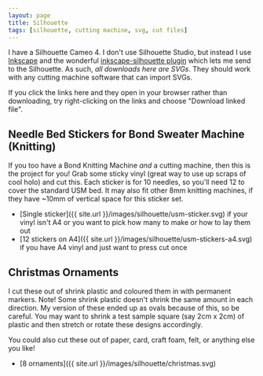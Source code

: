 ```yaml
---
layout: page
title: Silhouette
tags: [silhouette, cutting machine, svg, cut files]
---
```


I have a Silhouette Cameo 4. I don't use Silhouette Studio, but instead I use [Inkscape](https://inkscape.org/) and the wonderful [inkscape-silhouette plugin](https://github.com/fablabnbg/inkscape-silhouette) which lets me send to the Silhouette. As such, *all downloads here are SVGs*. They should work with any cutting machine software that can import SVGs.

If you click the links here and they open in your browser rather than downloading, try right-clicking on the links and choose "Download linked file".

## Needle Bed Stickers for Bond Sweater Machine (Knitting)

If you too have a Bond Knitting Machine *and* a cutting machine, then this is the project for you! Grab some sticky vinyl (great way to use up scraps of cool holo) and cut this. Each sticker is for 10 needles, so you'll need 12 to cover the standard USM bed. It may also fit other 8mm knitting machines, if they have ~10mm of vertical space for this sticker set.

* [Single sticker]({{ site.url }}/images/silhouette/usm-sticker.svg) if your vinyl isn't A4 or you want to pick how many to make or how to lay them out
* [12 stickers on A4]({{ site.url }}/images/silhouette/usm-stickers-a4.svg) if you have A4 vinyl and just want to press cut once

## Christmas Ornaments

I cut these out of shrink plastic and coloured them in with permanent markers. Note! Some shrink plastic doesn't shrink the same amount in each direction. My version of these ended up as ovals because of this, so be careful. You may want to shrink a test sample square (say 2cm x 2cm) of plastic and then stretch or rotate these designs accordingly.

You could also cut these out of paper, card, craft foam, felt, or anything else you like!

* [8 ornaments]({{ site.url }}/images/silhouette/christmas.svg)
